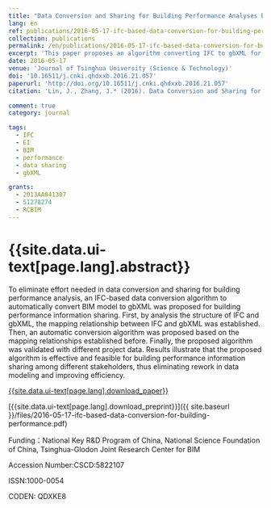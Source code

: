 ```yaml
---
title: "Data Conversion and Sharing for Building Performance Analyses based on IFC"
lang: en
ref: publications/2016-05-17-ifc-based-data-conversion-for-building-performance
collection: publications
permalink: /en/publications/2016-05-17-ifc-based-data-conversion-for-building-performance
excerpt: 'This paper proposes an algorithm converting IFC to gbXML for building performance analyses'
date: 2016-05-17
venue: 'Journal of Tsinghua University (Science & Technology)'
doi: '10.16511/j.cnki.qhdxxb.2016.21.057'
paperurl: 'http://doi.org/10.16511/j.cnki.qhdxxb.2016.21.057'
citation: 'Lin, J., Zhang, J.* (2016). Data Conversion and Sharing for Building Performance Analyses based on IFC. <i>Journal of Tsinghua University (Science & Technology)</i>, 56(9), 997-1002. doi: 10.16511/j.cnki.qhdxxb.2016.21.057 (in Chinese)'

comment: true
category: journal

tags: 
  - IFC
  - EI
  - BIM
  - performance
  - data sharing
  - gbXML

grants:
  - 2013AA041307
  - 51278274
  - RCBIM
---
```



{{site.data.ui-text[page.lang].abstract}}
====

To eliminate effort needed in data conversion and sharing for building performance analysis, an IFC-based data conversion algorithm to automatically convert BIM model to gbXML was proposed for building performance information sharing. First, by analysis the structure of IFC and gbXML, the mapping relationship between IFC and gbXML was established. Then, an automatic conversion algorithm was proposed based on the mapping relationships established before. Finally, the proposed algorithm was validated with different project data. Results illustrate that the proposed algorithm is effective and feasible for building performance information sharing among different stakeholders, thus eliminating rework in data modeling and improving efficiency.

[{{site.data.ui-text[page.lang].download_paper}}](http://doi.org/10.16511/j.cnki.qhdxxb.2016.21.057)

[{{site.data.ui-text[page.lang].download_preprint}}]({{ site.baseurl }}/files/2016-05-17-ifc-based-data-conversion-for-building-performance.pdf)

Funding：National Key R&D Program of China, National Science Foundation of China, Tsinghua-Glodon Joint Research Center for BIM

Accession Number:CSCD:5822107

ISSN:1000-0054

CODEN: QDXKE8